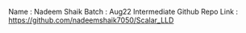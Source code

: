 Name : Nadeem Shaik
Batch : Aug22 Intermediate
Github Repo Link : https://github.com/nadeemshaik7050/Scalar_LLD
